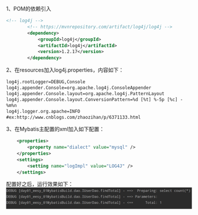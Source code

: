 1、POM的依赖引入
```xml
<!-- log4j -->
        <!-- https://mvnrepository.com/artifact/log4j/log4j -->
        <dependency>
            <groupId>log4j</groupId>
            <artifactId>log4j</artifactId>
            <version>1.2.17</version>
        </dependency>
```
2、在resources加入log4j.properties，内容如下：
```
log4j.rootLogger=DEBUG,Console
log4j.appender.Console=org.apache.log4j.ConsoleAppender
log4j.appender.Console.layout=org.apache.log4j.PatternLayout
log4j.appender.Console.layout.ConversionPattern=%d [%t] %-5p [%c] - %m%n
log4j.logger.org.apache=INFO
#ex:http://www.cnblogs.com/zhaozihan/p/6371133.html
```

3、在Mybatis主配置的xml加入如下配置：

```xml
    <properties>
        <property name="dialect" value="mysql" />
    </properties>
    <settings>
        <setting name="logImpl" value="LOG4J" />
    </settings>
```
配置好之后，运行效果如下：
<img src="./pictures/Annotation 2020-03-31 115940.png
"  div align=center />

